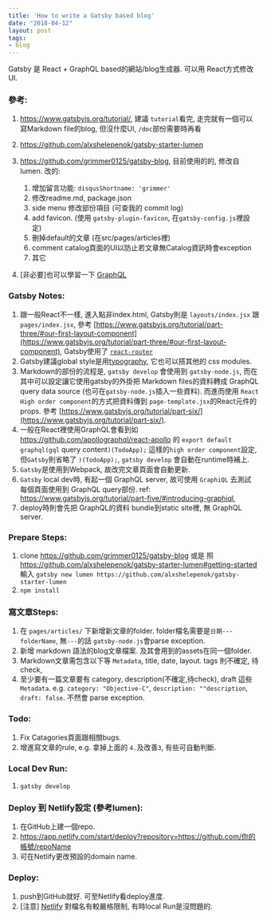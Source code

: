 ```yaml
---
title: 'How to write a Gatsby based blog'
date: "2018-04-12"
layout: post
tags:
- blog
---
```


Gatsby 是 React + GraphQL based的網站/blog生成器. 可以用 React方式修改UI.  

### 參考:

1. https://www.gatsbyjs.org/tutorial/, 建議 `tutorial`看完, 走完就有一個可以寫Markdown file的blog,  但沒什麼UI, `/doc`部份需要時再看
2. https://github.com/alxshelepenok/gatsby-starter-lumen
3. https://github.com/grimmer0125/gatsby-blog, 目前使用的的, 修改自lumen. 改的:

    1. 增加留言功能: `disqusShortname: 'grimmer'`
    2. 修改readme.md, package.json
    3. side menu 修改部份項目 (可查我的 commit log)
    3. add favicon. (使用 `gatsby-plugin-favicon`, 在`gatsby-config.js`裡設定)
    4. 刪掉default的文章 (在src/pages/articles裡)
    4. comment catalog頁面的UI以防止若文章無Catalog資訊時會exception
    5. 其它
4. [非必要]也可以學習一下 [GraphQL](https://graphql.org/learn/)


###  Gatsby Notes:

1. 跟一般React不一樣, 進入點非index.html, Gatsby則是 `layouts/index.jsx` 跟 `pages/index.jsx`, 參考 [https://www.gatsbyjs.org/tutorial/part-three/#our-first-layout-component](https://www.gatsbyjs.org/tutorial/part-three/#our-first-layout-component), Gatsby使用了 [`react-router`](https://github.com/ReactTraining/react-router)
2. Gatsby建議global style是用[typography](https://www.gatsbyjs.org/tutorial/part-two/#typographyjs), 它也可以搭其他的 css modules.  
3. Markdown的部份的流程是, `gatsby develop` 會使用到 `gatsby-node.js`, 而在其中可以設定讓它使用gatsby的外掛把 Markdown files的資料轉成 GraphQL query data source (也可在`gatsby-node.js`插入一些資料). 而進而使用 `React High order component`的方式把資料傳到 `page-template.jsx`的React元件的props. 參考 [https://www.gatsbyjs.org/tutorial/part-six/](https://www.gatsbyjs.org/tutorial/part-six/).
4. 一般在React裡使用GraphQL會看到如 https://github.com/apollographql/react-apollo 的 `export default graphql(gql` query content`)(TodoApp);` 這樣的`high order component`設定, 但`Gatsby`則省略了 `)(TodoApp);`, `gatsby develop` 會自動在runtime時補上.
5. `Gatsby`是使用到Webpack, 故改完文章頁面會自動更新.
6. `Gatsby` local dev時, 有起一個 GraphQL server, 故可使用 `GraphiQL` 去測試 每個頁面使用到 GraphQL query部份. ref:  https://www.gatsbyjs.org/tutorial/part-five/#introducing-graphiql,
7. deploy時則會先把 GraphQL的資料 bundle到static site裡, 無 GraphQL server.

### Prepare Steps:

1. clone https://github.com/grimmer0125/gatsby-blog 或是 照 https://github.com/alxshelepenok/gatsby-starter-lumen#getting-started 輸入 `gatsby new lumen https://github.com/alxshelepenok/gatsby-starter-lumen`
2. `npm install`

### 寫文章Steps:

1. 在 `pages/articles/` 下新增新文章的folder. folder檔名需要是`日期---folderName`, 無`---`的話 `gatsby-node.js`會parse exception.
2. 新增 markdown 語法的blog文章檔案. 及其會用到的assets在同一個folder.
3. Markdown文章需包含以下等 `Metadata`, title, date, layout. tags 則不確定, 待check,
4. 至少要有一篇文章要有 category, description(不確定,待check), draft 這些 `Metadata`. e.g. `category: "Objective-C"`, `description: ""description`, `draft: false`. 不然會 parse exception.

### Todo:
1. Fix Catagories頁面跟相關bugs.
2. 增進寫文章的rule, e.g. 拿掉上面的 `4.`及改善`3`, 有些可自動判斷.

### Local Dev Run:

1. `gatsby develop`

### Deploy 到 Netlify設定 (參考lumen):

1. 在GitHub上建一個repo.
2. https://app.netlify.com/start/deploy?repository=https://github.com/你的帳號/repoName
3. 可在Netlify更改預設的domain name.

### Deploy:

1. push到GitHub就好. 可至Netlify看deploy進度.
2. [注意] [Netlify](https://www.netlify.com/) 對檔名有較嚴格限制,  有時local Run是沒問題的.
